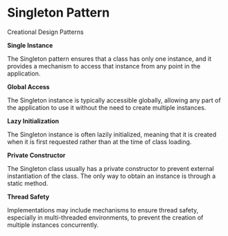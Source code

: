 # Singleton Pattern
Creational Design Patterns

**Single Instance**

The Singleton pattern ensures that a class has only one instance, and it provides a mechanism to access that instance from any point in the application.

**Global Access**

The Singleton instance is typically accessible globally, allowing any part of the application to use it without the need to create multiple instances.

**Lazy Initialization**

The Singleton instance is often lazily initialized, meaning that it is created when it is first requested rather than at the time of class loading.

**Private Constructor**

The Singleton class usually has a private constructor to prevent external instantiation of the class. The only way to obtain an instance is through a static method.

**Thread Safety**

Implementations may include mechanisms to ensure thread safety, especially in multi-threaded environments, to prevent the creation of multiple instances concurrently.
